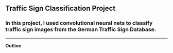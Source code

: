 ## Traffic Sign Classification Project

### In this project, I used convolutional neural nets to classify traffic sign images from the German Traffic Sign Database.

---

**Outline**
